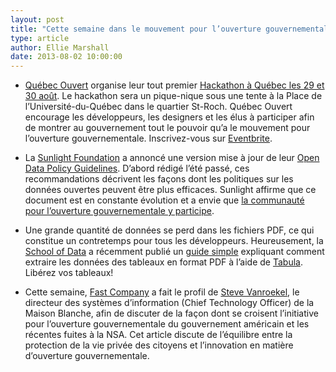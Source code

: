 ```yaml
---
layout: post
title: "Cette semaine dans le mouvement pour l’ouverture gouvernementale..."
type: article
author: Ellie Marshall
date: 2013-08-02 10:00:00
---
```

- [Québec Ouvert](http://www.quebecouvert.org) organise leur tout premier [Hackathon à Québec les 29 et 30 août](http://quebecouvert.org/article/post/hackathon-pique-nique-numerique). Le hackathon sera un pique-nique sous une tente à la Place de l’Université-du-Québec dans le quartier St-Roch. Québec Ouvert encourage les développeurs, les designers et les élus à participer afin de montrer au gouvernement tout le pouvoir qu’a le mouvement pour l’ouverture gouvernementale. Inscrivez-vous sur [Eventbrite](http://hackathon-pique-nique-numerique.eventbrite.com/).

- La [Sunlight Foundation](http://www.sunlightfoundation.org) a annoncé une version mise à jour de leur [Open Data Policy Guidelines](http://sunlightfoundation.com/opendataguidelines/). D’abord rédigé l’été passé, ces recommandations décrivent les façons dont les politiques sur les données ouvertes peuvent être plus efficaces. Sunlight affirme que ce document est en constante évolution et a envie que [la communauté pour l’ouverture gouvernementale y participe](http://sunlightfoundation.com/blog/2013/08/12/announcing-the-open-data-policy-guidelines-version-2-0/).

- Une grande quantité de données se perd dans les fichiers PDF, ce qui constitue un contretemps pour tous les développeurs. Heureusement, la [School of Data](http://schoolofdata.org/) a récemment publié un [guide simple](http://schoolofdata.org/handbook/recipes/extracting-data-from-pdf-with-tabula/) expliquant comment extraire les données des tableaux en format PDF à l’aide de [Tabula](http://jazzido.github.io/tabula/). Libérez vos tableaux!

- Cette semaine, [Fast Company](http://www.fastcompany.com/3015361/can-the-white-house-really-walk-the-line-between-open-data-and-nsa) a fait le profil de [Steve Vanroekel](https://cio.gov/author/steven-vanroekel/), le directeur des systèmes d’information (Chief Technology Officer) de la Maison Blanche, afin de discuter de la façon dont se croisent l’initiative pour l’ouverture gouvernementale du gouvernement américain et les récentes fuites à la NSA. Cet article discute de l’équilibre entre la protection de la vie privée des citoyens et l’innovation en matière d’ouverture gouvernementale.